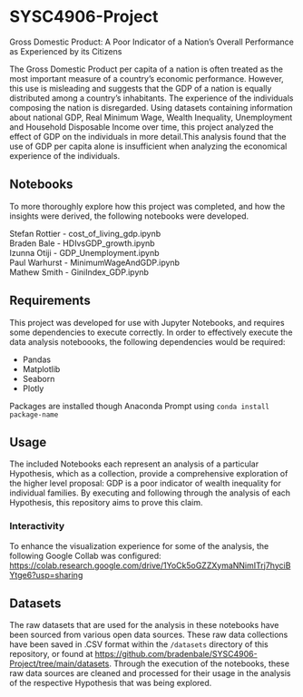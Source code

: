 # SYSC4906-Project
Gross Domestic Product: A Poor Indicator of a Nation’s Overall Performance as Experienced by its Citizens

The Gross Domestic Product per capita of a nation is often treated as the most important measure of a country’s economic performance. However, this use is misleading and suggests that the GDP of a nation is equally distributed among a country’s inhabitants. The experience of the individuals composing the nation is disregarded. Using datasets  containing information about national GDP, Real Minimum Wage, Wealth Inequality, Unemployment and Household Disposable Income over time, this project analyzed the effect of GDP  on the individuals in more detail.This analysis found that the use of GDP per capita alone is insufficient when analyzing the economical experience of the individuals. 

## Notebooks
To more thoroughly explore how this project was completed, and how the insights were derived, the following notebooks were developed.

Stefan Rottier - cost_of_living_gdp.ipynb  
Braden Bale - HDIvsGDP_growth.ipynb  
Izunna Otiji - GDP_Unemployment.ipynb  
Paul Warhurst - MinimumWageAndGDP.ipynb  
Mathew Smith - GiniIndex_GDP.ipynb  

## Requirements
This project was developed for use with Jupyter Notebooks, and requires some dependencies to execute correctly.
In order to effectively execute the data analysis noteboooks, the following dependencies would be required:
- Pandas
- Matplotlib
- Seaborn
- Plotly

Packages are installed though Anaconda Prompt using `conda install package-name`

## Usage
The included Notebooks each represent an analysis of a particular Hypothesis, which as a collection, provide a comprehensive exploration of the higher level proposal: GDP is a poor indicator of wealth inequality for individual families. By executing and following through the analysis of each Hypothesis, this repository aims to prove this claim.

### Interactivity
To enhance the visualization experience for some of the analysis, the following Google Collab was configured:
https://colab.research.google.com/drive/1YoCk5oGZZXymaNNimITrj7hyciBYtge6?usp=sharing


## Datasets
The raw datasets that are used for the analysis in these notebooks have been sourced from various open data sources. These raw data collections have been saved in .CSV format within the `/datasets` directory of this repository, or found at https://github.com/bradenbale/SYSC4906-Project/tree/main/datasets. Through the execution of the notebooks, these raw data sources are cleaned and processed for their usage in the analysis of the respective Hypothesis that was being explored.
